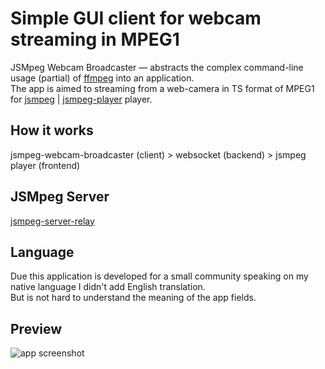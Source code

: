 # Simple GUI client for webcam streaming in MPEG1
JSMpeg Webcam Broadcaster — abstracts the complex command-line usage (partial) of [ffmpeg](https://www.ffmpeg.org/) into an application.  
The app is aimed to streaming from a web-camera in TS format of MPEG1 for [jsmpeg](https://github.com/phoboslab/jsmpeg) | [jsmpeg-player](https://github.com/cycjimmy/jsmpeg-player) player.

## How it works
jsmpeg-webcam-broadcaster (client) > websocket (backend) > jsmpeg player (frontend)

## JSMpeg Server
[jsmpeg-server-relay](https://github.com/raziEiL/jsmpeg-server-relay)

## Language
Due this application is developed for a small community speaking on my native language I didn't add English translation.  
But is not hard to understand the meaning of the app fields.

## Preview
![](https://github.com/raziEiL/webcam-broadcaster/blob/master/git-img/webcam-broadcaster-01.png "app screenshot")
